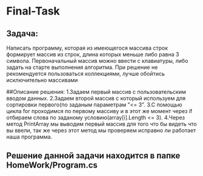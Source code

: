 # Final-Task
## Задача:
Написать программу, которая из имеющегося массива строк формирует массив из строк, длина которых меньше либо равна 3 символа. 
Первоначальный массив можно ввести с клавиатуры, либо задать на старте выполнения алгоритма. 
При решение не рекомендуется пользоваться коллекциями, лучше обойтись исключительно массивами

##Описание решения:
1.Задаем первый массив с пользовательским вводом данных.
2.Задаем второй массив с который используем для сортировки первого(по заданым параметрам "<= 3".
3.С помощью цикла for проходимся по первому массиву и в этот же момент через if отбираем слова по заданому условию(array[i].Length <= 3).
4.Через метод PrintArray мы выводим первый массив для того что бы видеть что вы ввели, так же через этот метод мы проверяем
исправно ли работает наша программа.

## Решение данной задачи находится в папке HomeWork/Program.cs
